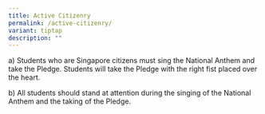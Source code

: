 ```yaml
---
title: Active Citizenry
permalink: /active-citizenry/
variant: tiptap
description: ""
---
```

<p>a) Students who are Singapore citizens must sing the National Anthem and
take the Pledge. Students will take the Pledge with the right fist placed
over the heart.</p>
<p>b) All students should stand at attention during the singing of the National
Anthem and the taking of the Pledge.</p>